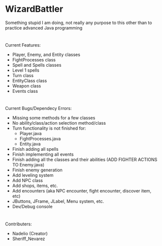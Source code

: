 # WizardBattler
Something stupid I am doing, not really any purpose to this other than to practice advanced Java programming

# 
Current Features:
- Player, Enemy, and Entity classes
- FightProcesses class
- Spell and Spells classes
- Level 1 spells
- Turn class
- EntityClass class
- Weapon class
- Events class
# 
Current Bugs/Dependecy Errors:
- Missing some methods for a few classes
- No ability/class/action selection method/class
- Turn functionality is not finished for:
    - Player.java
    - FightProcesses.java
    - Entity.java
- Finish adding all spells
- Finish implementing all events
- Finish adding all the classes and their abilities (ADD FIGHTER ACTIONS TO Enemy.java)
- Finish enemy generation
- Add leveling system
- Add NPC class
- Add shops, items, etc.
- Add encounters (aka NPC encounter, fight encounter, discover item, etc)
- JButtons, JFrame, JLabel, Menu system, etc.
- Dev/Debug console
# 
Contributers:
- Nadelio (Creator)
- Sheriff_Nevarez
<!-- * Added the basic set of weapons>
<!-- * Added all the events I currently think I need>
<!-- * Level 2 spells added>